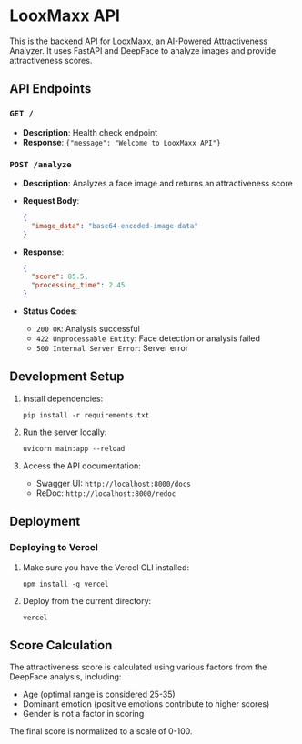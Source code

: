 # LooxMaxx API

This is the backend API for LooxMaxx, an AI-Powered Attractiveness Analyzer. It uses FastAPI and DeepFace to analyze images and provide attractiveness scores.

## API Endpoints

### `GET /`

- **Description**: Health check endpoint
- **Response**: `{"message": "Welcome to LooxMaxx API"}`

### `POST /analyze`

- **Description**: Analyzes a face image and returns an attractiveness score
- **Request Body**:

  ```json
  {
    "image_data": "base64-encoded-image-data"
  }
  ```

- **Response**:

  ```json
  {
    "score": 85.5,
    "processing_time": 2.45
  }
  ```

- **Status Codes**:
  - `200 OK`: Analysis successful
  - `422 Unprocessable Entity`: Face detection or analysis failed
  - `500 Internal Server Error`: Server error

## Development Setup

1. Install dependencies:

   ```
   pip install -r requirements.txt
   ```

2. Run the server locally:

   ```
   uvicorn main:app --reload
   ```

3. Access the API documentation:
   - Swagger UI: `http://localhost:8000/docs`
   - ReDoc: `http://localhost:8000/redoc`

## Deployment

### Deploying to Vercel

1. Make sure you have the Vercel CLI installed:

   ```
   npm install -g vercel
   ```

2. Deploy from the current directory:

   ```
   vercel
   ```

## Score Calculation

The attractiveness score is calculated using various factors from the DeepFace analysis, including:

- Age (optimal range is considered 25-35)
- Dominant emotion (positive emotions contribute to higher scores)
- Gender is not a factor in scoring

The final score is normalized to a scale of 0-100.
